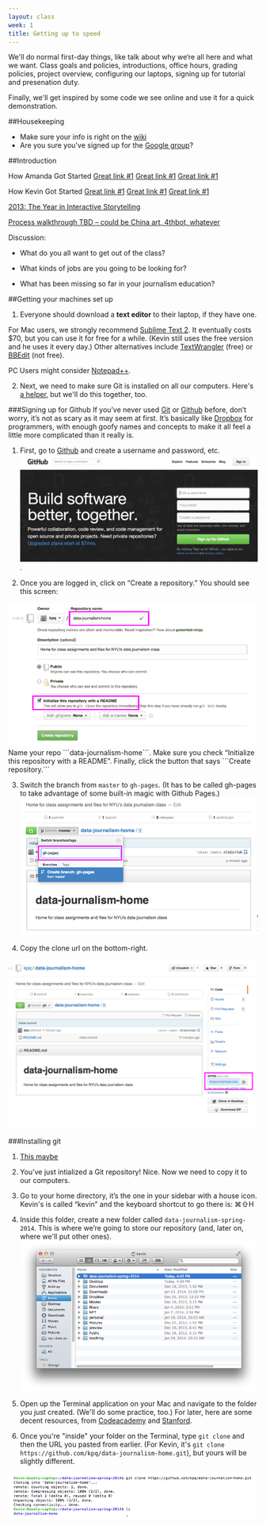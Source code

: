 ```yaml
---
layout: class
week: 1
title: Getting up to speed
---
```


We'll do normal first-day things, like talk about why we‘re all here and what we want. Class goals and policies, introductions, office hours, grading policies, project overview, configuring our laptops, signing up for tutorial and presenation duty.

Finally, we'll get inspired by some code we see online and use it for a quick demonstration.


##Housekeeping

-   Make sure your info is right on the [wiki](https://github.com/kpq/nyu-data-journalism-2014/wiki/Class-wiki)
-   Are you sure you've signed up for the [Google group](https://groups.google.com/forum/#!forum/nyu-data-journalism-2014)?

##Introduction

How Amanda Got Started [Great link #1](http://d.pr/i/XrmI) [Great link #1](http://www.nytimes.com/packages/html/newsgraphics/pages/hp/2008/2008-06-03-1800.html) [Great link #1](http://www.google.com)

How Kevin Got Started [Great link #1](http://www.google.com) [Great link #1](http://www.google.com) [Great link #1](http://www.google.com)

[2013: The Year in Interactive Storytelling](http://www.nytimes.com/newsgraphics/2013/12/30/year-in-interactive-storytelling/)

[Process walkthrough TBD – could be China art, 4thbot, whatever](http://www.google.com)

Discussion: 

- What do you all want to get out of the class?

- What kinds of jobs are you going to be looking for?

- What has been missing so far in your journalism education?

##Getting your machines set up

1. Everyone should download a **text editor** to their laptop, if they have one. 

  For Mac users, we strongly recommend [Sublime Text 2](http://www.sublimetext.com/2). It eventually costs $70, but you can use it for free for a while. (Kevin still uses the free version and he uses it every day.) Other alternatives include [TextWrangler](http://www.barebones.com/products/textwrangler/) (free) or [BBEdit](http://www.barebones.com/products/bbedit/) (not free).

  PC Users might consider [Notepad++](http://notepad-plus-plus.org/).

2. Next, we need to make sure Git is installed on all our computers. Here's [a helper](https://help.github.com/articles/user-organization-and-project-pages), but we'll do this together, too.


###Signing up for Github
If you’ve never used <a href="http://git-scm.com/">Git</a> or <a href="https://github.com">Github</a> before, don’t worry, it’s not as scary as it may seem at first. It’s basically like <a href="https://www.dropbox.com/">Dropbox</a> for programmers, with enough goofy names and concepts to make it all feel a little more complicated than it really is.


1. First, go to <a href="https://github.com/">Github</a> and create a username and password, etc. 
  <img src="github-welcome.png">.

2. Once you are logged in, click on “Create a repository.” You should see this screen:
  <img src="create-repo.png">
  Name your repo ```data-journalism-home```.
  Make sure you check “Initialize this repository with a README”.
  Finally, click the button that says ```Create repository.```
  
3. Switch the branch from ```master``` to ```gh-pages```. (It has to be called gh-pages to take advantage of some built-in magic with Github Pages.)
   <img src="gh-pages.png"> 

4. Copy the clone url on the bottom-right.
  <img src="clone.png">

###Installing git
1. [This maybe](http://git-scm.com/book/en/Getting-Started-Installing-Git)

3. You’ve just intialized a Git repository! Nice. Now we need to copy it to our computers.

1. Go to your home directory, it’s the one in your sidebar with a house icon. Kevin's is called “kevin” and the keyboard shortcut to go there is: ⌘⇧H
  
2. Inside this folder, create a new folder called ```data-journalism-spring-2014```. This is where we’re going to store our repository (and, later on, where we'll put other ones).
    <img src="starting-folder.png">

3. Open up the Terminal application on your Mac and navigate to the folder you just created. (We'll do some practice, too.) For later, here are some decent resources, from [Codeacademy](http://www.codecademy.com/blog/72-getting-comfortable-in-the-terminal-linux) and [Stanford](http://mally.stanford.edu/~sr/computing/basic-unix.html).

4. Once you're "inside" your folder on the Terminal, type ```git clone``` and then the URL you pasted from earlier. (For Kevin, it's ```git clone https://github.com/kpq/data-journalism-home.git```), but yours will be slightly different.
  <img src="terminal-1.png">

  
<!-- 


###Installing Github on Your Computer
Now you’ll need the Github application on your computer so you can edit and sync your projects.
1. Download and install the Github application. <a href="http://mac.github.com/">Mac</a> or <a href="http://windows.github.com/">Windows</a>.
  <a href="http:mac.github.com"><img src="github-download.png"></a>
  (If you get stuck in the future, there are good help pages for <a href="http://mac.github.com/help.html">Mac</a> and <a href="http://windows.github.com/help.html">Windows</a>.)
  
1. After installing, when you first launch the application it will ask you to move it to the Applications folder. Say “yes”.
  
1. When it re-launches, it’ll step you through a setup process. You’ll need to enter your shiny new Github credentials, you’ll want the command-line tools, but you don’t need to “add local repositories”.
  
1. You should now see a window that lists one repository: “dataviz-home”. Click the button next to it that says “Clone to Computer”.
    <img src="list-of-repos.png">
  
1. A dialog window will popup. Navigate to your “dataviz-fall-2013” folder in your home directory. Click “Clone”.
  <img src="save-to-home.png">
  
1. Click on the little arrow next to your repo name and you now can see the whole edit history for that repo. You should only have one entry, and it’ll be called “Initial Commit”.
  <img src="first-commit.png">
  
1. Now, go back to the Finder and find your home directory. There should be a folder within “dataviz-fall-2013” called “dataviz-home”, with one file inside of it.
  <img src="dataviz-home.png">
 -->